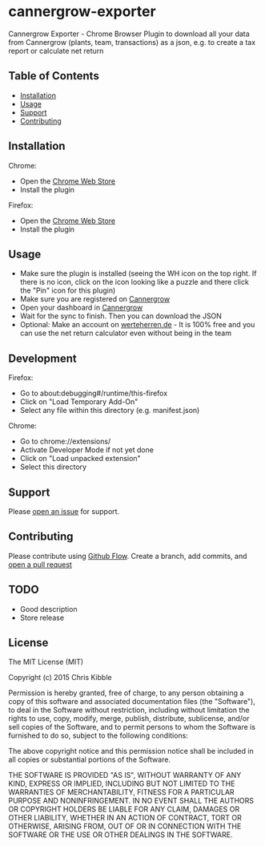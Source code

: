 # cannergrow-exporter

Cannergrow Exporter - Chrome Browser Plugin to download all your data from Cannergrow (plants, team, transactions) as a json, e.g. to create a tax report or calculate net return

## Table of Contents

- [Installation](#installation)
- [Usage](#usage)
- [Support](#support)
- [Contributing](#contributing)

## Installation

Chrome:
- Open the [Chrome Web Store](https://chrome.google.com/webstore/category/extensions)
- Install the plugin

Firefox:
- Open the [Chrome Web Store](https://addons.mozilla.org/en-US/firefox/)
- Install the plugin

## Usage

- Make sure the plugin is installed (seeing the WH icon on the top right. If there is no icon, click on the icon looking like a puzzle and there click the "Pin" icon for this plugin)
- Make sure you are registered on [Cannergrow](https://cannergrow.com/r/XJ7QY3)
- Open your dashboard in [Cannergrow](https://cannergrow.com/r/XJ7QY3)
- Wait for the sync to finish. Then you can download the JSON
- Optional: Make an account on [werteherren.de](https://werteherren.de) - It is 100% free and you can use the net return calculator even without being in the team

## Development

Firefox: 

- Go to about:debugging#/runtime/this-firefox
- Click on "Load Temporary Add-On"
- Select any file within this directory (e.g. manifest.json)

Chrome:

- Go to chrome://extensions/
- Activate Developer Mode if not yet done
- Click on "Load unpacked extension"
- Select this directory

## Support

Please [open an issue](https://github.com/alexanderthurn/cannergrow-exporter/issues/new) for support.

## Contributing

Please contribute using [Github Flow](https://guides.github.com/introduction/flow/). Create a branch, add commits, and [open a pull request](https://github.com/alexanderthurn/cannergrow-exporter/compare/)


## TODO

* Good description
* Store release

## License
 
The MIT License (MIT)

Copyright (c) 2015 Chris Kibble

Permission is hereby granted, free of charge, to any person obtaining a copy of this software and associated documentation files (the "Software"), to deal in the Software without restriction, including without limitation the rights to use, copy, modify, merge, publish, distribute, sublicense, and/or sell copies of the Software, and to permit persons to whom the Software is furnished to do so, subject to the following conditions:

The above copyright notice and this permission notice shall be included in all copies or substantial portions of the Software.

THE SOFTWARE IS PROVIDED "AS IS", WITHOUT WARRANTY OF ANY KIND, EXPRESS OR IMPLIED, INCLUDING BUT NOT LIMITED TO THE WARRANTIES OF MERCHANTABILITY, FITNESS FOR A PARTICULAR PURPOSE AND NONINFRINGEMENT. IN NO EVENT SHALL THE AUTHORS OR COPYRIGHT HOLDERS BE LIABLE FOR ANY CLAIM, DAMAGES OR OTHER LIABILITY, WHETHER IN AN ACTION OF CONTRACT, TORT OR OTHERWISE, ARISING FROM, OUT OF OR IN CONNECTION WITH THE SOFTWARE OR THE USE OR OTHER DEALINGS IN THE SOFTWARE.



